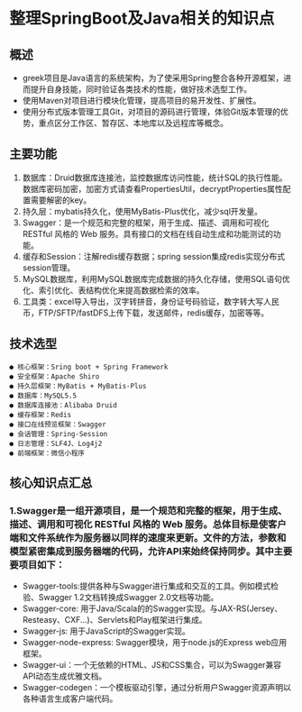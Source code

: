 
整理SpringBoot及Java相关的知识点
=====
## 概述
- greek项目是Java语言的系统架构，为了使采用Spring整合各种开源框架，进而提升自身技能，同时验证各类技术的性能，做好技术选型工作。
- 使用Maven对项目进行模块化管理，提高项目的易开发性、扩展性。
- 使用分布式版本管理工具Git，对项目的源码进行管理，体验Git版本管理的优势，重点区分工作区、暂存区、本地库以及远程库等概念。
## 主要功能
 1. 数据库：Druid数据库连接池，监控数据库访问性能，统计SQL的执行性能。 数据库密码加密，加密方式请查看PropertiesUtil，decryptProperties属性配置需要解密的key。
 2. 持久层：mybatis持久化，使用MyBatis-Plus优化，减少sql开发量。
 3. Swagger：是一个规范和完整的框架，用于生成、描述、调用和可视化RESTful 风格的 Web 服务。具有接口的文档在线自动生成和功能测试的功能。
 4. 缓存和Session：注解redis缓存数据；spring session集成redis实现分布式session管理。
 5. MySQL数据库，利用MySQL数据库完成数据的持久化存储，使用SQL语句优化、索引优化、表结构优化来提高数据检索的效率。
 6. 工具类：excel导入导出，汉字转拼音，身份证号码验证，数字转大写人民币，FTP/SFTP/fastDFS上传下载，发送邮件，redis缓存，加密等等。

## 技术选型
    ● 核心框架：Sring boot + Spring Framework
    ● 安全框架：Apache Shiro
    ● 持久层框架：MyBatis + MyBatis-Plus
    ● 数据库：MySQL5.5
    ● 数据库连接池：Alibaba Druid
    ● 缓存框架：Redis
    ● 接口在线预览框架：Swagger
    ● 会话管理：Spring-Session
    ● 日志管理：SLF4J、Log4j2
    ● 前端框架：微信小程序

## 核心知识点汇总
### 1.Swagger是一组开源项目，是一个规范和完整的框架，用于生成、描述、调用和可视化 RESTful 风格的 Web 服务。总体目标是使客户端和文件系统作为服务器以同样的速度来更新。文件的方法，参数和模型紧密集成到服务器端的代码，允许API来始终保持同步。其中主要要项目如下：
- Swagger-tools:提供各种与Swagger进行集成和交互的工具。例如模式检验、Swagger 1.2文档转换成Swagger 2.0文档等功能。
- Swagger-core: 用于Java/Scala的的Swagger实现。与JAX-RS(Jersey、Resteasy、CXF...)、Servlets和Play框架进行集成。
- Swagger-js: 用于JavaScript的Swagger实现。
- Swagger-node-express: Swagger模块，用于node.js的Express web应用框架。
- Swagger-ui：一个无依赖的HTML、JS和CSS集合，可以为Swagger兼容API动态生成优雅文档。
- Swagger-codegen：一个模板驱动引擎，通过分析用户Swagger资源声明以各种语言生成客户端代码。
